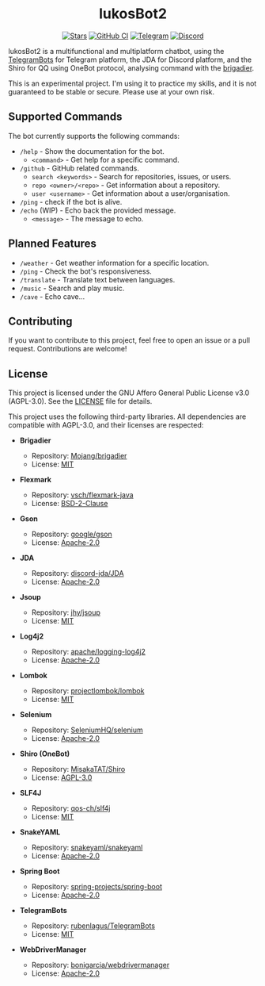 <div align="middle">

# lukosBot2

[![Stars](https://img.shields.io/github/stars/Chiloven945/lukosBot2?style=flat-square&logo=data:image/svg%2bxml;base64,PHN2ZyB4bWxucz0iaHR0cDovL3d3dy53My5vcmcvMjAwMC9zdmciIHZlcnNpb249IjEiIHdpZHRoPSIxNiIgaGVpZ2h0PSIxNiI+PHBhdGggZD0iTTggLjI1YS43NS43NSAwIDAgMSAuNjczLjQxOGwxLjg4MiAzLjgxNSA0LjIxLjYxMmEuNzUuNzUgMCAwIDEgLjQxNiAxLjI3OWwtMy4wNDYgMi45Ny43MTkgNC4xOTJhLjc1MS43NTEgMCAwIDEtMS4wODguNzkxTDggMTIuMzQ3bC0zLjc2NiAxLjk4YS43NS43NSAwIDAgMS0xLjA4OC0uNzlsLjcyLTQuMTk0TC44MTggNi4zNzRhLjc1Ljc1IDAgMCAxIC40MTYtMS4yOGw0LjIxLS42MTFMNy4zMjcuNjY4QS43NS43NSAwIDAgMSA4IC4yNVoiIGZpbGw9IiNlYWM1NGYiLz48L3N2Zz4=&logoSize=auto&label=Stars&labelColor=444444&color=eac54f)](https://github.com/Chiloven945/lukosBot2/)
[![GitHub CI](https://img.shields.io/github/actions/workflow/status/Chiloven945/lukosBot2/maven.yml?style=flat-square&labelColor=444444&branch=master&label=GitHub%20CI&logo=github)](https://github.com/Chiloven945/lukosBot2/actions/workflows/maven.yml)
[![Telegram](https://img.shields.io/badge/Telegram-LukosBot-2299d5?style=flat-square&logo=telegram&logoColor=2ba3df)](https://t.me/lukos945_bot)
[![Discord](https://img.shields.io/badge/Discord-LukosBot2-5662f6?style=flat-square&logo=discord&logoColor=ffffff)](https://discord.com/oauth2/authorize?client_id=1417426824618573906)

</div>

lukosBot2 is a multifunctional and multiplatform chatbot, using
the [TelegramBots](https://github.com/rubenlagus/TelegramBots) for Telegram platform, the JDA for Discord platform, and
the Shiro for QQ using OneBot protocol, analysing command
with the [brigadier](https://github.com/Mojang/brigadier).

This is an experimental project. I'm using it to practice my skills, and it is not guaranteed to be stable or secure.
Please use at your own risk.

## Supported Commands

The bot currently supports the following commands:

- `/help` - Show the documentation for the bot.
    - `<command>` - Get help for a specific command.
- `/github` - GitHub related commands.
    - `search <keywords>` - Search for repositories, issues, or users.
    - `repo <owner>/<repo>` - Get information about a repository.
    - `user <username>` - Get information about a user/organisation.
- `/ping` - check if the bot is alive.
- `/echo` (WIP) - Echo back the provided message.
    - `<message>` - The message to echo.

## Planned Features

- `/weather` - Get weather information for a specific location.
- `/ping` - Check the bot's responsiveness.
- `/translate` - Translate text between languages.
- `/music` - Search and play music.
- `/cave` - Echo cave...

## Contributing

If you want to contribute to this project, feel free to open an issue or a pull request. Contributions are welcome!

## License

This project is licensed under the GNU Affero General Public License v3.0 (AGPL-3.0). See the [LICENSE](LICENSE) file for details.

This project uses the following third-party libraries. All dependencies are compatible with AGPL-3.0, and their licenses are respected:

- **Brigadier**
  - Repository: [Mojang/brigadier](https://github.com/Mojang/brigadier)
  - License: [MIT](https://github.com/Mojang/brigadier/blob/master/LICENSE)

- **Flexmark**
  - Repository: [vsch/flexmark-java](https://github.com/vsch/flexmark-java)
  - License: [BSD-2-Clause](https://github.com/vsch/flexmark-java/blob/master/LICENSE.txt)

- **Gson**
  - Repository: [google/gson](https://github.com/google/gson)
  - License: [Apache-2.0](https://github.com/google/gson/blob/main/LICENSE)

- **JDA**
  - Repository: [discord-jda/JDA](https://github.com/discord-jda/JDA)
  - License: [Apache-2.0](https://github.com/discord-jda/JDA/blob/master/LICENSE)

- **Jsoup**
  - Repository: [jhy/jsoup](https://github.com/jhy/jsoup)
  - License: [MIT](https://github.com/jhy/jsoup/blob/master/LICENSE)

- **Log4j2**
  - Repository: [apache/logging-log4j2](https://github.com/apache/logging-log4j2)
  - License: [Apache-2.0](https://github.com/apache/logging-log4j2/blob/2.x/LICENSE.txt)

- **Lombok**
  - Repository: [projectlombok/lombok](https://github.com/projectlombok/lombok)
  - License: [MIT](https://github.com/projectlombok/lombok/blob/master/LICENSE)

- **Selenium**
  - Repository: [SeleniumHQ/selenium](https://github.com/SeleniumHQ/selenium)
  - License: [Apache-2.0](https://github.com/SeleniumHQ/selenium/blob/trunk/LICENSE)

- **Shiro (OneBot)**
  - Repository: [MisakaTAT/Shiro](https://github.com/mikuac/shiro)
  - License: [AGPL-3.0](https://github.com/MisakaTAT/Shiro/blob/main/LICENSE)

- **SLF4J**
  - Repository: [qos-ch/slf4j](https://github.com/qos-ch/slf4j)
  - License: [MIT](https://github.com/qos-ch/slf4j/blob/master/LICENSE.txt)

- **SnakeYAML**
  - Repository: [snakeyaml/snakeyaml](https://github.com/snakeyaml/snakeyaml)
  - License: [Apache-2.0](https://github.com/snakeyaml/snakeyaml/blob/master/LICENSE.txt)

- **Spring Boot**
  - Repository: [spring-projects/spring-boot](https://github.com/spring-projects/spring-boot)
  - License: [Apache-2.0](https://github.com/spring-projects/spring-boot/blob/main/LICENSE.txt)

- **TelegramBots**
  - Repository: [rubenlagus/TelegramBots](https://github.com/rubenlagus/TelegramBots)
  - License: [MIT](https://github.com/rubenlagus/TelegramBots/blob/master/LICENSE)

- **WebDriverManager**
  - Repository: [bonigarcia/webdrivermanager](https://github.com/bonigarcia/webdrivermanager)
  - License: [Apache-2.0](https://github.com/bonigarcia/webdrivermanager/blob/master/LICENSE)